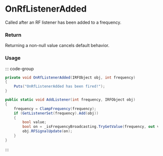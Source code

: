 # OnRfListenerAdded
<Badge type="info" text="Radio"/><Badge type="danger" text="Carbon Compatible"/><Badge type="warning" text="Oxide Compatible"/>
Called after an RF listener has been added to a frequency.

### Return
Returning a non-null value cancels default behavior.

### Usage
::: code-group
```csharp [Example]
private void OnRfListenerAdded(IRFObject obj, int frequency)
{
	Puts("OnRfListenerAdded has been fired!");
}
```
```csharp [Source — Assembly-CSharp @ RFManager]
public static void AddListener(int frequency, IRFObject obj)
{
	frequency = ClampFrequency(frequency);
	if (GetListenerSet(frequency).Add(obj))
	{
		bool value;
		bool on = _isFrequencyBroadcasting.TryGetValue(frequency, out value) && value;
		obj.RFSignalUpdate(on);
	}
}

```
:::
